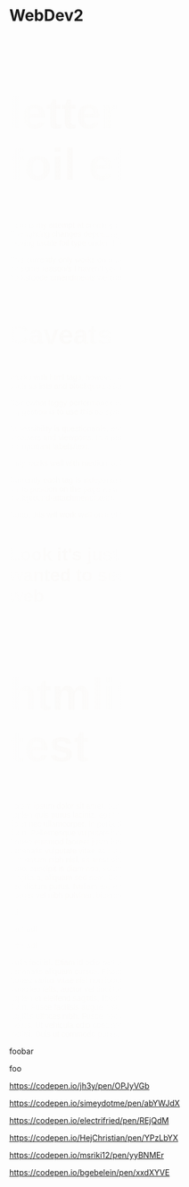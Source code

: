 # WebDev2

<link href="https://fonts.googleapis.com/css?family=Staatliches|Raleway:500" rel="stylesheet">

<style>
.container-iri {
    font-family: "Raleway", Helvetica, Arial !important;
    ul {
    margin: 0px;
    padding: 0px;
    li {
        margin-bottom: 1em;
    }
    }

    /* text-shadow: inherit; */
    /* text-shadow: initial; */
    /* text-shadow: revert; */
    /* text-shadow: revert-layer; */
    /* text-shadow: unset; */

  h1, h2, h3, h4 {
  text-shadow: none !important;
  }

  h1 {
  font-size: 5rem;
  }

  h2 {
  font-size: 3rem;
  }

  h3 {
  font-size: 2rem;
  }

  h4{
  font-size: 1.2rem;
  }

  * {
    font-family: "Raleway", Helvetica, Arial !important;
    text-align: left !important;
    padding-left: 0px !important;
    text-shadow: none;
    --pseudobg-x: 20%;
    --pseudobg-y: 0%;

    -webkit-background-clip: text;
    -webkit-text-fill-color: transparent;
    background-image: linear-gradient(
      to right,
      rgba(255, 255, 255, 0) 0%,
      rgba(249, 246, 242, 0.3) 50%,
      rgba(255, 255, 255, 0) 100%
    );
    background-size: 40%;
    background-repeat: no-repeat;
    background-position: 0 0;
    position: relative;
    background-blend-mode: overlay;
    /* text-shadow: 1px 1px 3px rgba(255, 255, 255, 0.4); */
    will-change: contents;
    color: rgba(255, 255, 255, 0.3);
    .rainbow {
      color: rgba(11, 6, 56, 0.8);
      position: absolute;
      top: 0;
      left: 0;
      background-color: rgba(255, 255, 255, 0.3);
      filter: saturate(1.5);
      background-image: linear-gradient(
          to right,
          rgba(255, 255, 255, 0) 0%,
          #ffdfdf 30%,
          #fff6c9 40%,
          #e8f1d6 50%,
          #d5ffff 60%,
          #caccff 70%,
          #fde2f7 80%,
          rgba(255, 255, 255, 0) 100%
        ),
        url("https://previews.123rf.com/images/scenery1/scenery11803/scenery1180300031/96996545-shiny-silver-leaf-foil-texture-texture-background.jpg");

      -webkit-background-clip: text;
      -webkit-text-fill-color: transparent;
      background-size: 20vw 100%, 100%;
      background-repeat: no-repeat, repeat;
      background-position: var(--pseudobg-x), var(--pseudobg-y);
      background-blend-mode: color;
      background-attachment: scroll, scroll;
      background-attachment: fixed, scroll;
      //use fixed or scroll background-position depending on the overall page design
      z-index: 1;
      // background-blend-mode: multiply;
      text-shadow: -2px 1px 1px rgb(0, 0, 0, 0.2);
      opacity: 0.95;
      z-index: -1;
    }

    &:after {
      content: attr(var(--html));
      position: absolute;
      top: -3px;
      left: -3px;
      text-shadow: 0px 0px 1px rgba(255, 255, 255, 0.9);
      z-index: -2;
    }
  }
}
</style>

<div class="container-iri">
  <h1>letterpress foil effect</h1>
  <p>Here is my attempt at creating a tactile holographic text experience on the web. The lighting changes depending on scroll position to emulate the feeling of moving tactile foil type under different lighting.</p>
  <p>This currently only works on browsers supporting -webkit-background-clip, and for some reason/s I haven't yet worked out, it doesn't work at all in edge and IE (forks/code amendments welcome!).
  </p>
  <h2>Caveats</h2>
  <ul>
    <li> Works with html tags, however custom CSS positioning is likely required for tags such as lists and blockquotes (see CSS)</li>
    <li>Somewhat laggy performance in Firefox if used over large blocks of text. Only suggestion is to use this as sparingly as possible.</li>
    <li>Accessibility is questionable, especially since it renders differently on different browsers and viewports. In a production scenario I'd use this only for headings or unimportant labels/text.</li>
    <li>Only works well with medium to bold fonts.</li>
    <li>Currently each tag is independent of each other, so lighting may differ depending on its position on the page as well as it's container size (can be fixed using background-attachment:fixed).</li>
    <li>Doubt this will work well on mobile</li>
  </ul>
  <h3>Look it's just a fun effect, and I wanted to see more shiny on the web</h3>
</div>

<div class="container-iri">

# htmlification test

Lorem ipsum dolor sit amet, consectetur adipiscing elit. Vestibulum imperdiet sapien quis purus lacinia, eget malesuada erat commodo. Aliquam venenatis id dolor nec ullamcorper. In porta diam in odio consequat elementum. Nunc nec dui diam. Pellentesque vulputate hendrerit tellus, non convallis lacus imperdiet ut. Donec euismod laoreet justo fringilla placerat. Ut ac purus sit amet felis venenatis vulputate vitae ac nulla. Nunc vel est vitae tortor pretium feugiat. Cras fermentum nibh nisl, sit amet pharetra sapien scelerisque eu. Pellentesque ex justo, suscipit in diam nec, volutpat accumsan libero. Ut lorem risus, convallis ut fringilla a, aliquam sed sem. Donec in dolor faucibus purus consequat pharetra sed dictum purus. Nullam sapien dolor, mollis a luctus in, eleifend nec tellus. Integer vel nibh pulvinar, bibendum magna in, varius leo.

* adf 
* asdf adf
* adfa sdf

Nulla facilisi. Etiam id odio sed odio tincidunt ultrices a ac dolor. Quisque venenatis aliquam cursus. Phasellus venenatis nibh quam. Aliquam erat volutpat. Donec varius vitae nisl non lobortis. Integer molestie eleifend tellus vitae tempor. Nunc leo felis, auctor vel tincidunt sed, facilisis nec dolor. Quisque sodales, sapien et eleifend sagittis, libero libero rutrum augue, ut varius lacus magna ac diam. Fusce facilisis augue nisi. Donec metus ligula, suscipit nec augue et, sagittis ultrices nibh. Fusce nec neque eget elit efficitur pellentesque ac sit amet metus. Ut vehicula odio condimentum, egestas enim at, blandit risus. Nulla facilisi. Duis ut commodo purus, non feugiat massa. 
</div>

foobar

<script>
function scrollPercent() {
  var h = document.documentElement,
      b = document.body,
      st = "scrollTop",
      sh = "scrollHeight",
      percent = (h[st] || b[st]) / ((h[sh] || b[sh]) - h.clientHeight) * 100, // ordinarily this calculation should be multiplied by 100, but I've left it at 90 so the rainbow stops around the end of the text block.
      altpercent =  percent + 1;
  return altpercent.toFixed(1);
}

var el = document.querySelectorAll(".container-iri *");
for (i = 0; i < el.length; ++i) {
  var content = el[i].innerHTML;
  el[i].setAttribute("id", "elem" + i);

  if (content !== null) {
    // el[i].setAttribute("data-html",content);

    var node = document.createElement("div");
    node.setAttribute("class", "rainbow");
    node.innerHTML = content;
    el[i].appendChild(node);
  }
}

window.onscroll = function() {
  scrollObject = {
    x: window.pageXOffset,
    y: window.pageYOffset
  };

  var el = document.querySelectorAll(".container-iri *"),
    x = scrollPercent() + "%",
    y = 0;

  for (i = 0; i < el.length; ++i) {
    el[i].style.backgroundPosition = x + " " + y;
    el[i].style.setProperty("--pseudobg-x", x);
    el[i].style.setProperty("--pseudobg-y", 0);
  }
  // console.log(scrollPercent());
};
</script>

foo

https://codepen.io/jh3y/pen/OPJyVGb

https://codepen.io/simeydotme/pen/abYWJdX

https://codepen.io/electrifried/pen/REjQdM

https://codepen.io/HejChristian/pen/YPzLbYX

https://codepen.io/msriki12/pen/yyBNMEr

https://codepen.io/bgebelein/pen/xxdXYVE